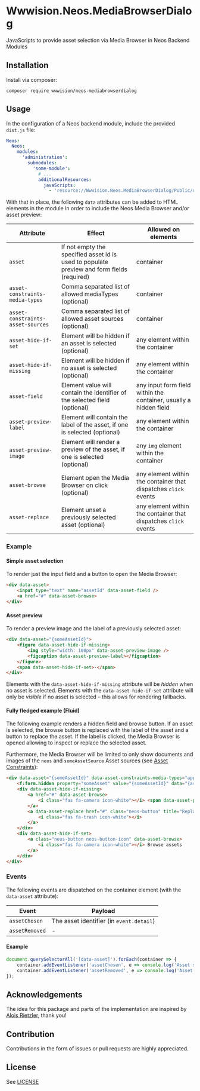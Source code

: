 # Wwwision.Neos.MediaBrowserDialog

JavaScripts to provide asset selection via Media Browser in Neos Backend Modules

## Installation

Install via composer:

    composer require wwwision/neos-mediabrowserdialog

## Usage

In the configuration of a Neos backend module, include the provided `dist.js` file:

```yaml
Neos:
  Neos:
    modules:
      'administration':
        submodules:
          'some-module':
            # ...
            additionalResources:
              javaScripts:
                - 'resource://Wwwision.Neos.MediaBrowserDialog/Public/dist.js'
```

With that in place, the following `data` attributes can be added to HTML elements in the module in order to include the
Neos Media Browser and/or asset preview:

| Attribute                         | Effect                                                                                     | Allowed on elements                                               |
|-----------------------------------|--------------------------------------------------------------------------------------------|-------------------------------------------------------------------|
| `asset`                           | If not empty the specified asset id is used to populate preview and form fields (required) | container                                                         |
| `asset-constraints-media-types`   | Comma separated list of allowed mediaTypes (optional)                                      | container                                                         |
| `asset-constraints-asset-sources` | Comma separated list of allowed asset sources (optional)                                   | container                                                         |
| `asset-hide-if-set`               | Element will be hidden if an asset is selected (optional)                                  | any element within the container                                  |
| `asset-hide-if-missing`           | Element will be hidden if no asset is selected (optional)                                  | any element within the container                                  |
| `asset-field`                     | Element value will contain the identifier of the selected field (optional)                 | any input form field within the container, usually a hidden field |
| `asset-preview-label`             | Element will contain the label of the asset, if one is selected (optional)                 | any element within the container                                  |
| `asset-preview-image`             | Element will render a preview of the asset, if one is selected (optional)                  | any `img` element within the container                            |
| `asset-browse`                    | Element open the Media Browser on click (optional)                                         | any element within the container that dispatches `click` events   |
| `asset-replace`                   | Element unset a previously selected asset (optional)                                       | any element within the container that dispatches `click` events   |

### Example

#### Simple asset selection

To render just the input field and a button to open the Media Browser:

```html
<div data-asset>
    <input type="text" name="assetId" data-asset-field />
    <a href="#" data-asset-browse>
</div>
```

#### Asset preview

To render a preview image and the label of a previously selected asset:

```html
<div data-asset="{someAssetId}">
    <figure data-asset-hide-if-missing>
        <img style="width: 100px" data-asset-preview-image />
        <figcaption data-asset-preview-label></figcaption>
    </figure>
    <span data-asset-hide-if-set>-</span>
</div>
```

Elements with the `data-asset-hide-if-missing` attribute will be _hidden_ when no asset is selected.
Elements with the `data-asset-hide-if-set` attribute will only be _visible_ if no asset is selected – this allows for
rendering fallbacks.

#### Fully fledged example (Fluid)

The following example renders a hidden field and browse button. If an asset is selected, the browse button is replaced
with the label of the asset and a button to replace the asset.
If the label is clicked, the Media Browser is opened allowing to inspect or replace the selected asset.

Furthermore, the Media Browser will be limited to only show documents and images of the `neos` and `someAssetSource`
Asset sources (see [Asset Constraints](https://neos.readthedocs.io/en/stable/References/PropertyEditorReference.html#property-type-asset-neos-media-domain-model-asset-array-neos-media-domain-model-asset-asseteditor-file-selection-editor)):

```html
<div data-asset="{someAssetId}" data-asset-constraints-media-types="application/*,image/*" data-asset-constraints-asset-sources="neos,someAssetSource">
    <f:form.hidden property="someAsset" value="{someAssetId}" data="{asset-field: true}" />
    <div data-asset-hide-if-missing>
        <a href="#" data-asset-browse>
            <i class="fas fa-camera icon-white"></i> <span data-asset-preview-label></span>
        </a>
        <a data-asset-replace href="#" class="neos-button" title="Replace asset">
            <i class="fas fa-trash icon-white"></i>
        </a>
    </div>
    <div data-asset-hide-if-set>
        <a class="neos-button neos-button-icon" data-asset-browse>
            <i class="fas fa-camera icon-white"></i> Browse assets
        </a>
    </div>
</div>
```

### Events

The following events are dispatched on the container element (with the `data-asset` attribute):

| Event                             | Payload                                  |
|-----------------------------------|------------------------------------------|
| `assetChosen`                     | The asset identifier (in `event.detail`) |
| `assetRemoved`                    | -                                        |

#### Example

```javascript
document.querySelectorAll('[data-asset]').forEach(container => {
    container.addEventListener('assetChosen', e => console.log('Asset selected: ' + e.detail));
    container.addEventListener('assetRemoved', e => console.log('Asset removed'));
});
```

## Acknowledgements

The idea for this package and parts of the implementation are inspired by [Alois Rietzler](https://github.com/riea), thank you!

## Contribution

Contributions in the form of issues or pull requests are highly appreciated.

## License

See [LICENSE](./LICENSE)
